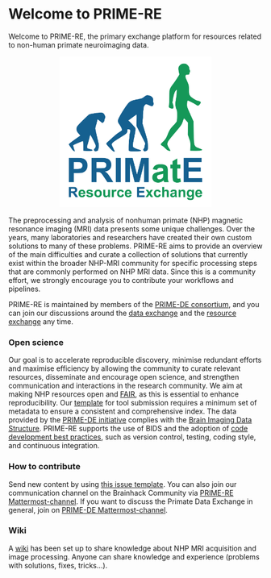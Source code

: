 # Welcome to PRIME-RE

Welcome to PRIME-RE, the primary exchange platform for resources related to non-human primate neuroimaging data.

<p align="center"> <img height="300" src="https://raw.githubusercontent.com/PRIME-RE/prime-re.github.io/master/images/logo3.png"></p>

The preprocessing and analysis of nonhuman primate (NHP) magnetic resonance imaging (MRI) data presents some unique challenges. Over the years, many laboratories and researchers have created their own custom solutions to many of these problems. PRIME-RE aims to provide an overview of the main difficulties and curate a collection of solutions that currently exist within the broader NHP-MRI community for specific processing steps that are commonly performed on NHP MRI data. Since this is a community effort, we strongly encourage you to contribute your workflows and pipelines. 

PRIME-RE is maintained by members of the [PRIME-DE consortium](http://fcon_1000.projects.nitrc.org/indi/indiPRIME.html), and you can join our discussions around the [data exchange](https://mattermost.brainhack.org/brainhack/channels/prime-de) and the [resource exchange](https://mattermost.brainhack.org/brainhack/channels/compmri_resourcehub) any time.


### Open science

Our goal is to accelerate reproducible discovery, minimise redundant efforts and maximise efficiency by allowing the community to curate relevant resources, disseminate and encourage open science, and strengthen communication and interactions in the research community. We aim at making NHP resources open and [FAIR](https://doi.org/10.1038/sdata.2016.18), as this is essential to enhance reproducibility. Our [template](https://github.com/PRIME-RE/prime-re.github.io/issues/new?assignees=&labels=new-resource&template=new-resource.md&title=%3CResource+Name%3E) for tool submission requires a minimum set of metadata to ensure a consistent and comprehensive index. The data provided by the [PRIME-DE initiative](http://fcon_1000.projects.nitrc.org/indi/indiPRIME.html) complies with the [Brain Imaging Data Structure](https://doi.org/10.1038/sdata.2016.44). PRIME-RE supports the use of BIDS and the adoption of [code development best practices](https://doi.org/10.1038/nn.4550), such as version control, testing, coding style, and continuous integration.



### How to contribute
Send new content by using [this issue template](https://github.com/PRIME-RE/prime-re.github.io/issues/new?assignees=&labels=new-resource&template=new-resource.md&title=%3CResource+Name%3E). You can also join our communication channel on the Brainhack Community via [PRIME-RE Mattermost-channel](https://mattermost.brainhack.org/brainhack/channels/compmri_resourcehub). If you want to discuss the Primate Data Exchange in general, join on [PRIME-DE Mattermost-channel](https://mattermost.brainhack.org/brainhack/channels/prime-de).

### Wiki
A [wiki](https://github.com/PRIME-RE/prime-re.github.io/wiki) has been set up to share knowledge about NHP MRI acquisition and image processing. Anyone can share knowledge and experience (problems with solutions, fixes, tricks...).
